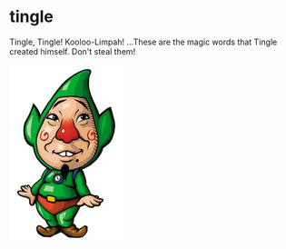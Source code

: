 tingle
======

Tingle, Tingle! Kooloo-Limpah! ...These are the magic words that Tingle created himself. Don't steal them!

![alt text](./tingle.jpg "Tingle")
